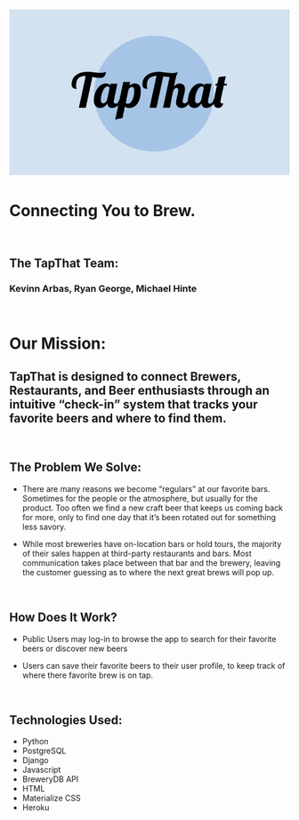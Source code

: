 ![tapthat-logo](images/tapthat-logo.png "Logo")
=====

Connecting You to Brew.
=====

<br>

The TapThat Team:
-----
### Kevinn Arbas, Ryan George, Michael Hinte

<br>

Our Mission:
=====

TapThat is designed to connect Brewers, Restaurants, and Beer enthusiasts through an intuitive “check-in” system that tracks your favorite beers and where to find them.
-----
    
<br>
   
The Problem We Solve:
-----
   
* There are many reasons we become “regulars”  at our favorite bars. Sometimes for the people or the atmosphere, but usually for the product. Too often we find a new craft beer that keeps us coming back for more, only to find one day that it’s been rotated out for something less savory.

* While most breweries have on-location bars or hold tours, the majority of their sales happen at third-party restaurants and bars. Most communication takes place between that bar and the brewery, leaving the customer guessing as to where the next great brews will pop up.

<br>

How Does It Work?
-----
  
* Public Users may log-in to browse the app to search for their favorite beers or discover new beers
  
* Users can save their favorite beers to their user profile, to keep track of where there favorite brew is on tap.

<br>

Technologies Used:
-----
* Python
* PostgreSQL
* Django
* Javascript
* BreweryDB API
* HTML
* Materialize CSS
* Heroku

